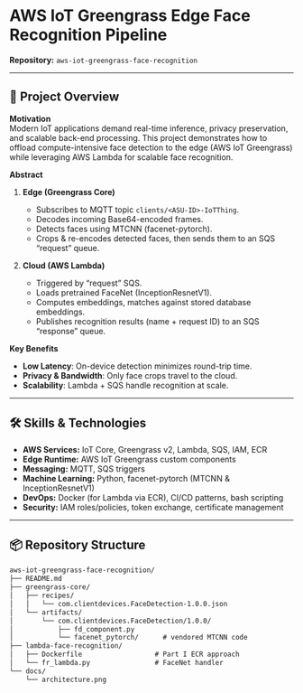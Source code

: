 # AWS IoT Greengrass Edge Face Recognition Pipeline

**Repository:** `aws-iot-greengrass-face-recognition`

---

## 🚀 Project Overview

**Motivation**  
Modern IoT applications demand real-time inference, privacy preservation, and scalable back-end processing. This project demonstrates how to offload compute-intensive face detection to the edge (AWS IoT Greengrass) while leveraging AWS Lambda for scalable face recognition.

**Abstract**  
1. **Edge (Greengrass Core)**  
   - Subscribes to MQTT topic `clients/<ASU-ID>-IoTThing`.  
   - Decodes incoming Base64-encoded frames.  
   - Detects faces using MTCNN (facenet-pytorch).  
   - Crops & re-encodes detected faces, then sends them to an SQS “request” queue.

2. **Cloud (AWS Lambda)**  
   - Triggered by “request” SQS.  
   - Loads pretrained FaceNet (InceptionResnetV1).  
   - Computes embeddings, matches against stored database embeddings.  
   - Publishes recognition results (name + request ID) to an SQS “response” queue.

**Key Benefits**  
- **Low Latency**: On-device detection minimizes round-trip time.  
- **Privacy & Bandwidth**: Only face crops travel to the cloud.  
- **Scalability**: Lambda + SQS handle recognition at scale.

---

## 🛠️ Skills & Technologies

- **AWS Services:** IoT Core, Greengrass v2, Lambda, SQS, IAM, ECR  
- **Edge Runtime:** AWS IoT Greengrass custom components  
- **Messaging:** MQTT, SQS triggers  
- **Machine Learning:** Python, facenet-pytorch (MTCNN & InceptionResnetV1)  
- **DevOps:** Docker (for Lambda via ECR), CI/CD patterns, bash scripting  
- **Security:** IAM roles/policies, token exchange, certificate management  

---

## 📦 Repository Structure

```txt
aws-iot-greengrass-face-recognition/
├── README.md
├── greengrass-core/
│   ├── recipes/
│   │   └── com.clientdevices.FaceDetection-1.0.0.json
│   └── artifacts/
│       └── com.clientdevices.FaceDetection/1.0.0/
│           ├── fd_component.py
│           └── facenet_pytorch/      # vendored MTCNN code
├── lambda-face-recognition/
│   ├── Dockerfile                  # Part I ECR approach
│   └── fr_lambda.py                # FaceNet handler
└── docs/
    └── architecture.png

